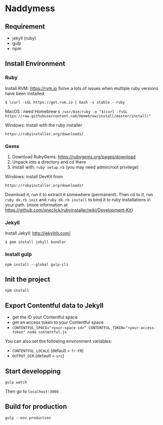 # Naddymess

## Requirement

* jekyll (ruby)
* gulp
* npm

## Install Environment

### Ruby
Install RVM: https://rvm.io
Solve a lots of issues when multiple ruby versions have been installed.

`$ \curl -sSL https://get.rvm.io | bash -s stable --ruby`

MacOS : need Homebrew
`$ /usr/bin/ruby -e "$(curl -fsSL https://raw.githubusercontent.com/Homebrew/install/master/install)"`

Windows: install with the ruby installer

`https://rubyinstaller.org/downloads/`

### Gems

1. Download RubyGems: https://rubygems.org/pages/download
2. Unpack into a directory and cd there
3. Install with: `ruby setup.rb` (you may need admin/root privilege)

Windows: install DevKit from

`https://rubyinstaller.org/downloads/`

Download it, run it to extract it somewhere (permanent).
Then cd to it, run `ruby dk.rb init` and `ruby dk.rb install` to bind it to ruby installations in your path.
(more information at https://github.com/oneclick/rubyinstaller/wiki/Development-Kit)

### Jekyll
Install Jekyll: http://jekyllrb.com/

`$ gem install jekyll bundler`

### Install gulp

`npm install --global gulp-cli`


## Init the project

`npm install`

## Export Contentful data to Jekyll

- get the ID your Contentful space
- get an access token to your Contentful space
- `CONTENTFUL_SPACE="<your-space-id>" CONTENTFUL_TOKEN="<your-access-token" node contentful.js`

You can also set the following environment variables:

- `CONTENTFUL_LOCALE` (default = `fr-FR`)
- `OUTPUT_DIR` (default = `src`)

## Start developping

`gulp watch`

Then go to
`localhost:3000`

## Build for production

`gulp --env production`
